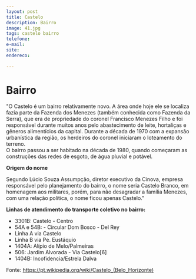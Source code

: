 ```yaml
---
layout: post
title: Castelo
description: Bairro
image: 41.jpg
tags: castelo bairro
telefone: 
e-mail:   
site: 
endereco: 
    
---
```


# Bairro

"O Castelo é um bairro relativamente novo. A área onde hoje ele se localiza fazia parte da Fazenda dos Menezes 
(também conhecida como Fazenda da Serra), que era de propriedade do coronel Francisco Menezes Filho e foi responsável 
durante muitos anos pelo abastecimento de leite, hortaliças e gêneros alimentícios da capital.
Durante a década de 1970 com a expansão urbanística da região, os herdeiros do coronel iniciaram o loteamento do terreno.  
O bairro passou a ser habitado na década de 1980, quando começaram as construções das redes de esgoto, de água pluvial e potável.  

**Origem do nome**  

Segundo Lúcio Souza Assumpção, diretor executivo da Cinova, empresa responsável pelo planejamento do bairro, 
o nome seria Castelo Branco, em homenagem aos militares, porém, para não desagradar a família Menezes, 
com uma relação política, o nome ficou apenas Castelo."

**Linhas de atendimento do transporte coletivo no bairro:**

* 3301B: Castelo - Centro
* 54A e 54B: - Circular Dom Bosco - Del Rey
* Linha A via Castelo
* Linha B via Pe. Eustáquio
* 1404A: Alípio de Melo/Palmeiras
* 506: Jardim Alvorada - Via Castelo[6]
* 1404B: Incofidencia/Estrela Dalva

Fonte: https://pt.wikipedia.org/wiki/Castelo_(Belo_Horizonte)




